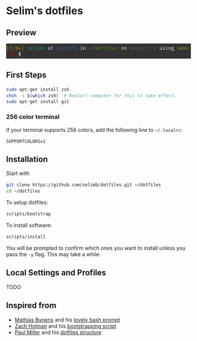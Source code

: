 # Selim's dotfiles

## Preview

![preview](./assets/screenshot.jpg)

## First Steps

```bash
sudo apt-get install zsh
chsh -s $(which zsh)  # Restart computer for this to take effect.
sudo apt-get install git
```

### 256 color terminal

If your terminal supports 256 colors, add the following line to `~/.localrc`:

```
SUPPORTCOLORS=1
```

## Installation

Start with

```bash
git clone https://github.com/selimb/dotfiles.git ~/dotfiles
cd ~/dotfiles
```

To setup dotfiles:

```bash
scripts/bootstrap
```

To install software:

```bash
scripts/install
```

You will be prompted to confirm which ones you want to install unless you pass the `-y` flag.
This may take a while.

## Local Settings and Profiles

TODO

## Inspired from

- [Mathias Bynens](https://mathiasbynens.be/) and his [lovely bash prompt](https://github.com/mathiasbynens/dotfiles)
- [Zach Holman](https://github.com/holman) and his [bootstrapping script](https://github.com/holman/dotfiles/blob/master/script/bootstrap)
- [Paul Miller](https://github.com/paulmillr) and his [dotfiles structure](https://github.com/paulmillr/dotfiles)
